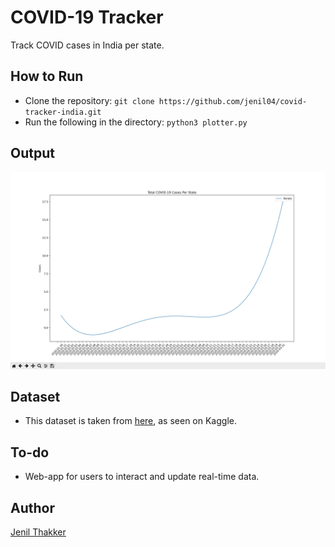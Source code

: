 # COVID-19 Tracker
Track COVID cases in India per state.

## How to Run
- Clone the repository: `git clone https://github.com/jenil04/covid-tracker-india.git`
- Run the following in the directory: `python3 plotter.py`

## Output

<p align="center">
  <img src="https://github.com/jenil04/covid-tracker-india/blob/master/output-graphs/sample_output.png">
</p>

## Dataset 
- This dataset is taken from [here](https://www.kaggle.com/imdevskp/covid19-corona-virus-india-dataset/data), as seen on Kaggle.

## To-do
- Web-app for users to interact and update real-time data.

## Author
[Jenil Thakker](https://github.com/jenil04)

